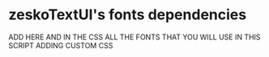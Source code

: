 # zeskoTextUI's fonts dependencies
ADD HERE AND IN THE CSS ALL THE FONTS THAT YOU WILL USE IN THIS SCRIPT ADDING CUSTOM CSS

